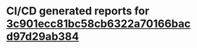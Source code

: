 # CI/CD generated reports for [3c901ecc81bc58cb6322a70166bacd97d29ab384](https://github.com/hydephp/develop/commit/3c901ecc81bc58cb6322a70166bacd97d29ab384)
